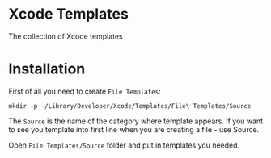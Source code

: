 # Xcode Templates
The collection of Xcode templates

# Installation
First of all you need to create `File Templates`:

`mkdir -p ~/Library/Developer/Xcode/Templates/File\ Templates/Source`

The `Source` is the name of the category where template appears.
If you want to see you template into first line when you are creating a file - use Source.

Open `File Templates/Source` folder and put in templates you needed.
